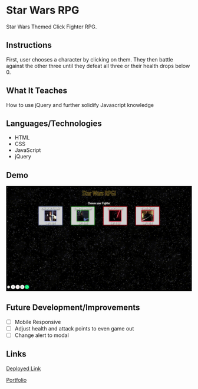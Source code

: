 # Star Wars RPG
Star Wars Themed Click Fighter RPG. 
 
## Instructions
First, user chooses a character by clicking on them.
They then battle against the other three until they defeat all three or their health drops below 0.

## What It Teaches
How to use jQuery and further solidify Javascript knowledge

## Languages/Technologies 
* HTML
* CSS
* JavaScript
* jQuery

## Demo
![Demo Gif](assets/images/rpgDemo.gif)

## Future Development/Improvements
- [ ] Mobile Responsive
- [ ] Adjust health and attack points to even game out
- [ ] Change alert to modal

## Links
[Deployed Link](https://lmboyle.github.io/RPG-Game/)

[Portfolio](https://lmboyle.github.io/)
